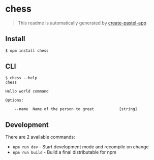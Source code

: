 # chess

> This readme is automatically generated by [create-pastel-app](https://github.com/vadimdemedes/create-pastel-app)


## Install

```bash
$ npm install chess
```


## CLI

```
$ chess --help
chess

Hello world command

Options:

	--name  Name of the person to greet           [string]
```


## Development

There are 2 available commands:

- `npm run dev` - Start development mode and recompile on change
- `npm run build` - Build a final distributable for npm
